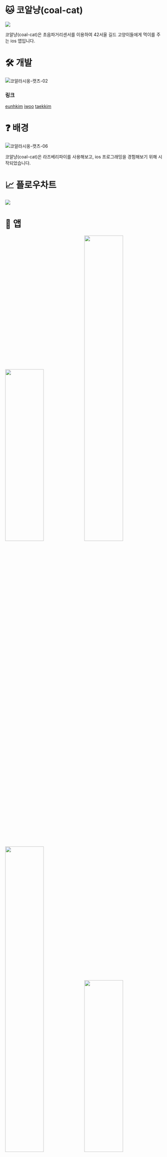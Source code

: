 # 🐱 코알냥(coal-cat)

<img src="https://user-images.githubusercontent.com/59143479/102980715-4fe1e480-454b-11eb-8ed4-b88a960a7898.jpg">

코알냥(coal-cat)은 초음파거리센서를 이용하여 42서울 길드 고양이들에게 먹이를 주는 ios 앱입니다.

# 🛠️ 개발


![코알라시옹-캣츠-02](https://user-images.githubusercontent.com/59143479/102980671-42c4f580-454b-11eb-811d-7ddc4becdad7.jpg)
### 링크
[eunhkim](https://github.com/eunhyulkim)
[iwoo](https://github.com/humblEgo)
[taekkim](https://github.com/cozytk)

# ❓ 배경

![코알라시옹-캣츠-06](https://user-images.githubusercontent.com/59143479/102980694-4a849a00-454b-11eb-97d5-edab185f6af2.jpg)

코알냥(coal-cat)은 라즈베리파이를 사용해보고, ios 프로그래밍을 경험해보기 위해 시작되었습니다.

# 📈 플로우차트
<img src="https://user-images.githubusercontent.com/59143479/102980723-53756b80-454b-11eb-985d-3524704fc0a9.jpg">

# 📱 앱
<img src="https://user-images.githubusercontent.com/59143479/102980725-54a69880-454b-11eb-8f6c-cf5945e8b18f.jpg" width="49.5%" height="37.5%"> <img src="https://user-images.githubusercontent.com/59143479/102980730-55d7c580-454b-11eb-92ce-98b8262db16d.jpg" width="49.5%" height="50%">
 <img src="https://user-images.githubusercontent.com/59143479/102980740-5a9c7980-454b-11eb-9092-eb1ffae835ad.jpg" width="49.5%" height="50%"> <img src="https://user-images.githubusercontent.com/59143479/102980926-a2bb9c00-454b-11eb-92a3-27bd3f75e620.png" width="49.5%" height="37.5%">
<img src="https://user-images.githubusercontent.com/59143479/102980938-a5b68c80-454b-11eb-8214-23a552652421.png" width="49.5%" height="50%"> <img src="https://user-images.githubusercontent.com/59143479/102980941-a6e7b980-454b-11eb-912c-acedfca819c2.png" width="49.5%" height="37.5%">

# 🐦 기술스택
<img src="https://user-images.githubusercontent.com/59143479/102980914-9cc5bb00-454b-11eb-92b4-b921fa06804b.jpg" width="49.5%" height="50%"> <img src="https://user-images.githubusercontent.com/59143479/102980918-9e8f7e80-454b-11eb-8c00-09ea38262a34.jpg" width="49.5%" height="37.5%">

- Language
    - Swift
    - Python
- Framework
    - Flask
- Raspberry pi
    - GPIO
    - Ultrasonic sensor
    - LED sensor

# 🔨 보완사항

- 최고의 집사를 위한 랭킹 시스템 구축
- 로그인 시 42 api 사용으로 인한 속도 개선 (캐시 데이터 사용)
- 더 많은 기기에서의 지원
